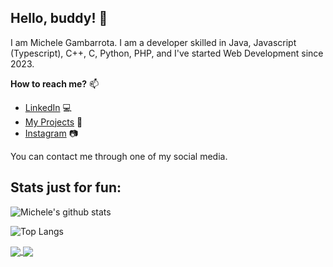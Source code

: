 ## Hello, buddy! 👋
I am Michele Gambarrota. I am a developer skilled in Java, Javascript (Typescript), C++, C, Python, PHP, and I've started Web Development since 2023.

**How to reach me?** 📫 
- [LinkedIn](https://www.linkedin.com/in/michele-gambarrota-400a39217/) 💻
- [My Projects](https://github.com/mgambarrota?tab=repositories) 📜
- [Instagram](https://www.instagram.com/michele_gambarrota/) 📷

You can contact me through one of my social media.

## Stats just for fun:
![Michele's github stats](https://github-readme-stats.vercel.app/api?username=mgambarrota&count_private=true&show_icons=true&theme=dracula&hide=issues&card_width=500)

![Top Langs](https://github-readme-stats.vercel.app/api/top-langs/?username=mgambarrota&layout=compact&show_icons=true&theme=dracula&hide=issues&card_width=500)


<a href="https://github.com/mgambarrota/github-readme-stats">
  <img align="center" src="https://github-readme-stats.vercel.app/api/pin/?username=mgambarrota&repo=github-readme-stats" />
</a>
<a href="https://github.com/mgambarrota/convoychat">
  <img align="center" src="https://github-readme-stats.vercel.app/api/pin/?username=mgambarrota&repo=convoychat" />
</a>
